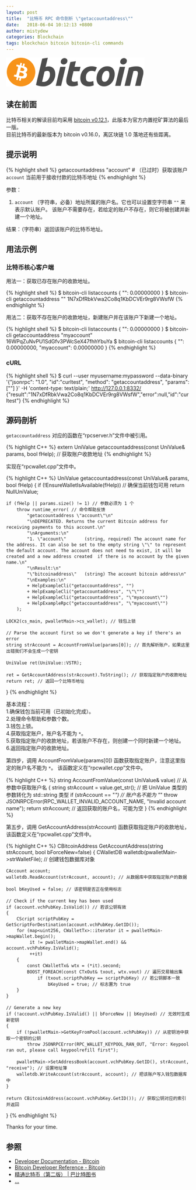 ```yaml
---
layout: post
title:  "比特币 RPC 命令剖析 \"getaccountaddress\""
date:   2018-06-04 10:12:13 +0800
author: mistydew
categories: Blockchain
tags: blockchain bitcoin bitcoin-cli commands
---
```

![bitcoin](/images/20180504/bitcoin.svg)

## 读在前面
比特币相关的解读目前均采用 [bitcoin v0.12.1](https://github.com/bitcoin/bitcoin/tree/v0.12.1)，此版本为官方内置挖矿算法的最后一版。<br>
目前比特币的最新版本为 bitcoin v0.16.0，离区块链 1.0 落地还有些距离。

## 提示说明

{% highlight shell %}
getaccountaddress "account" # （已过时）获取该账户 `account` 当前用于接收付款的比特币地址
{% endhighlight %}

参数：<br>
1. `account` （字符串，必备）地址所属的账户名。它也可以设置空字符串 `""` 来表示默认账户。
该账户不需要存在，若给定的账户不存在，则它将被创建并新建一个地址。

结果：（字符串）返回该账户的比特币地址。

## 用法示例

### 比特币核心客户端

用法一：获取已存在账户的收款地址。

{% highlight shell %}
$ bitcoin-cli listaccounts
{
  "": 0.00000000
}
$ bitcoin-cli getaccountaddress ""
1N7xDfRbkVwa2Co8q1KbDCVEr9rg8VWsfW
{% endhighlight %}

用法二：获取不存在账户的收款地址，新建账户并在该账户下新建一个地址。

{% highlight shell %}
$ bitcoin-cli listaccounts
{
  "": 0.00000000
}
$ bitcoin-cli getaccountaddress "myaccount"
16WPqZuNvPU1SdGfv3PWcSeX47fhhYbuYa
$ bitcoin-cli listaccounts
{
  "": 0.00000000,
  "myaccount": 0.00000000
}
{% endhighlight %}

### cURL

{% highlight shell %}
$ curl --user myusername:mypassword --data-binary '{"jsonrpc": "1.0", "id":"curltest", "method": "getaccountaddress", "params": [""] }' -H 'content-type: text/plain;' http://127.0.0.1:8332/
{"result":"1N7xDfRbkVwa2Co8q1KbDCVEr9rg8VWsfW","error":null,"id":"curltest"}
{% endhighlight %}

## 源码剖析
`getaccountaddress` 对应的函数在“rpcserver.h”文件中被引用。

{% highlight C++ %}
extern UniValue getaccountaddress(const UniValue& params, bool fHelp); // 获取账户收款地址
{% endhighlight %}

实现在“rpcwallet.cpp”文件中。

{% highlight C++ %}
UniValue getaccountaddress(const UniValue& params, bool fHelp)
{
    if (!EnsureWalletIsAvailable(fHelp)) // 确保当前钱包可用
        return NullUniValue;
    
    if (fHelp || params.size() != 1) // 参数必须为 1 个
        throw runtime_error( // 命令帮助反馈
            "getaccountaddress \"account\"\n"
            "\nDEPRECATED. Returns the current Bitcoin address for receiving payments to this account.\n"
            "\nArguments:\n"
            "1. \"account\"       (string, required) The account name for the address. It can also be set to the empty string \"\" to represent the default account. The account does not need to exist, it will be created and a new address created  if there is no account by the given name.\n"
            "\nResult:\n"
            "\"bitcoinaddress\"   (string) The account bitcoin address\n"
            "\nExamples:\n"
            + HelpExampleCli("getaccountaddress", "")
            + HelpExampleCli("getaccountaddress", "\"\"")
            + HelpExampleCli("getaccountaddress", "\"myaccount\"")
            + HelpExampleRpc("getaccountaddress", "\"myaccount\"")
        );

    LOCK2(cs_main, pwalletMain->cs_wallet); // 钱包上锁

    // Parse the account first so we don't generate a key if there's an error
    string strAccount = AccountFromValue(params[0]); // 首先解析账户，如果这里出错我们不会生成一个密钥

    UniValue ret(UniValue::VSTR);

    ret = GetAccountAddress(strAccount).ToString(); // 获取指定账户的收款地址
    return ret; // 返回一个比特币地址
}
{% endhighlight %}

基本流程：<br>
1.确保钱包当前可用（已初始化完成）。<br>
2.处理命令帮助和参数个数。<br>
3.钱包上锁。<br>
4.获取指定账户，账户名不能为 `*`。<br>
5.获取指定账户的收款地址，若该账户不存在，则创建一个同时新建一个地址。<br>
6.返回指定账户的收款地址。

第四步，调用 AccountFromValue(params[0]) 函数获取指定账户，注意这里指定的账户名不能为 `*`。
该函数定义在“rpcwallet.cpp”文件中。

{% highlight C++ %}
string AccountFromValue(const UniValue& value) // 从参数中获取账户名
{
    string strAccount = value.get_str(); // 把 UniValue 类型的参数转化为 std::string 类型
    if (strAccount == "*") // 账户名不能为 "*"
        throw JSONRPCError(RPC_WALLET_INVALID_ACCOUNT_NAME, "Invalid account name");
    return strAccount; // 返回获取的账户名，可能为空
}
{% endhighlight %}

第五步，调用 GetAccountAddress(strAccount) 函数获取指定账户的收款地址，该函数定义在“rpcwallet.cpp”文件中。

{% highlight C++ %}
CBitcoinAddress GetAccountAddress(string strAccount, bool bForceNew=false)
{
    CWalletDB walletdb(pwalletMain->strWalletFile); // 创建钱包数据库对象

    CAccount account;
    walletdb.ReadAccount(strAccount, account); // 从数据库中获取指定账户的数据

    bool bKeyUsed = false; // 该密钥是否正在使用标志

    // Check if the current key has been used
    if (account.vchPubKey.IsValid()) // 若该公钥有效
    {
        CScript scriptPubKey = GetScriptForDestination(account.vchPubKey.GetID());
        for (map<uint256, CWalletTx>::iterator it = pwalletMain->mapWallet.begin();
             it != pwalletMain->mapWallet.end() && account.vchPubKey.IsValid();
             ++it)
        {
            const CWalletTx& wtx = (*it).second;
            BOOST_FOREACH(const CTxOut& txout, wtx.vout) // 遍历交易输出集
                if (txout.scriptPubKey == scriptPubKey) // 若公钥脚本一致
                    bKeyUsed = true; // 标志置为 true
        }
    }

    // Generate a new key
    if (!account.vchPubKey.IsValid() || bForceNew || bKeyUsed) // 无效时生成新密钥
    {
        if (!pwalletMain->GetKeyFromPool(account.vchPubKey)) // 从密钥池中获取一个密钥的公钥
            throw JSONRPCError(RPC_WALLET_KEYPOOL_RAN_OUT, "Error: Keypool ran out, please call keypoolrefill first");

        pwalletMain->SetAddressBook(account.vchPubKey.GetID(), strAccount, "receive"); // 设置地址簿
        walletdb.WriteAccount(strAccount, account); // 把该账户写入钱包数据库中
    }

    return CBitcoinAddress(account.vchPubKey.GetID()); // 获取公钥对应的索引并返回
}
{% endhighlight %}

Thanks for your time.

## 参照
* [Developer Documentation - Bitcoin](https://bitcoin.org/en/developer-documentation)
* [Bitcoin Developer Reference - Bitcoin](https://bitcoin.org/en/developer-reference#getaccountaddress)
* [精通比特币（第二版） \| 巴比特图书](http://book.8btc.com/masterbitcoin2cn)
* [...](https://github.com/mistydew/blockchain)
